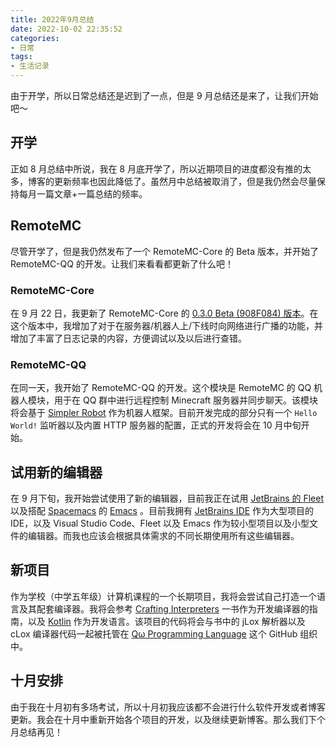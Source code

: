 ```yaml
---
title: 2022年9月总结
date: 2022-10-02 22:35:52
categories:
- 日常
tags:
- 生活记录
---
```


由于开学，所以日常总结还是迟到了一点，但是 9 月总结还是来了，让我们开始吧～

<!-- more -->

## 开学

正如 8 月总结中所说，我在 8 月底开学了，所以近期项目的进度都没有推的太多，博客的更新频率也因此降低了。虽然月中总结被取消了，但是我仍然会尽量保持每月一篇文章+一篇总结的频率。

## RemoteMC

尽管开学了，但是我仍然发布了一个 RemoteMC-Core 的 Beta 版本，并开始了 RemoteMC-QQ 的开发。让我们来看看都更新了什么吧！

### RemoteMC-Core

在 9 月 22 日，我更新了 RemoteMC-Core 的 [0.3.0 Beta (908F084) 版本](https://github.com/iXORTech/RemoteMC-Core/releases/tag/v0.3.0-beta)。在这个版本中，我增加了对于在服务器/机器人上/下线时向网络进行广播的功能，并增加了丰富了日志记录的内容，方便调试以及以后进行查错。

### RemoteMC-QQ

在同一天，我开始了 RemoteMC-QQ 的开发。这个模块是 RemoteMC 的 QQ 机器人模块，用于在 QQ 群中进行远程控制 Minecraft 服务器并同步聊天。该模块将会基于 [Simpler Robot](https://simbot.forte.love) 作为机器人框架。目前开发完成的部分只有一个 `Hello World!` 监听器以及内置 HTTP 服务器的配置，正式的开发将会在 10 月中旬开始。

## 试用新的编辑器

在 9 月下旬，我开始尝试使用了新的编辑器，目前我正在试用 [JetBrains 的 Fleet](https://www.jetbrains.com/fleet/) 以及搭配 [Spacemacs](https://develop.spacemacs.org/) 的 [Emacs](https://www.gnu.org/software/emacs/) 。目前我拥有 [JetBrains IDE](https://www.jetbrains.com/products.html) 作为大型项目的 IDE，以及 Visual Studio Code、Fleet 以及 Emacs 作为较小型项目以及小型文件的编辑器。而我也应该会根据具体需求的不同长期使用所有这些编辑器。

## 新项目

作为学校（中学五年级）计算机课程的一个长期项目，我将会尝试自己打造一个语言及其配套编译器。我将会参考 [Crafting Interpreters](http://www.craftinginterpreters.com/contents.html) 一书作为开发编译器的指南，以及 [Kotlin](https://kotlinlang.org/) 作为开发语言。该项目的代码将会与书中的 jLox 解析器以及 cLox 编译器代码一起被托管在 [Qω Programming Language](https://github.com/QomegaLang) 这个 GitHub 组织中。

## 十月安排

由于我在十月初有多场考试，所以十月初我应该都不会进行什么软件开发或者博客更新。我会在十月中重新开始各个项目的开发，以及继续更新博客。那么我们下个月总结再见！
